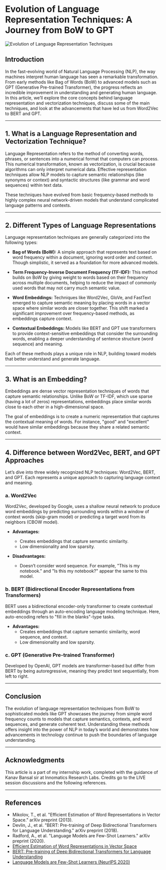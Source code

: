 # Evolution of Language Representation Techniques: A Journey from BoW to GPT

![Evolution of Language Representation Techniques](https://github.com/user-attachments/assets/3554e64d-6be9-4d80-ad31-293243becc6c)

## Introduction

In the fast-evolving world of Natural Language Processing (NLP), the way machines interpret human language has seen a remarkable transformation. From early methods like Bag of Words (BoW) to advanced models such as GPT (Generative Pre-trained Transformer), the progress reflects an incredible improvement in understanding and generating human language. In this article, we’ll explore the core concepts behind language representation and vectorization techniques, discuss some of the main techniques, and look at the advancements that have led us from Word2Vec to BERT and GPT.

---

## 1. What is a Language Representation and Vectorization Technique?

Language Representation refers to the method of converting words, phrases, or sentences into a numerical format that computers can process. This numerical transformation, known as vectorization, is crucial because algorithms can only interpret numerical data. Effective representation techniques allow NLP models to capture semantic relationships (like synonyms or context) and syntactic structures (like grammar and word sequences) within text data.

These techniques have evolved from basic frequency-based methods to highly complex neural network-driven models that understand complicated language patterns and contexts.

---

## 2. Different Types of Language Representations

Language representation techniques are generally categorized into the following types:

- **Bag of Words (BoW):** A simple approach that represents text based on word frequency within a document, ignoring word order and context. Though simplistic, it served as a foundation for more advanced models.

- **Term Frequency-Inverse Document Frequency (TF-IDF):** This method builds on BoW by giving weight to words based on their frequency across multiple documents, helping to reduce the impact of commonly used words that may not carry much semantic value.

- **Word Embeddings:** Techniques like Word2Vec, GloVe, and FastText emerged to capture semantic meaning by placing words in a vector space where similar words are closer together. This shift marked a significant improvement over frequency-based methods, as embeddings capture context.

- **Contextual Embeddings:** Models like BERT and GPT use transformers to provide context-sensitive embeddings that consider the surrounding words, enabling a deeper understanding of sentence structure (word sequence) and meaning.

Each of these methods plays a unique role in NLP, building toward models that better understand and generate language.

---

## 3. What is an Embedding?

Embeddings are dense vector representation techniques of words that capture semantic relationships. Unlike BoW or TF-IDF, which use sparse (having a lot of zeros) representations, embeddings place similar words close to each other in a high-dimensional space.

The goal of embeddings is to create a numeric representation that captures the contextual meaning of words. For instance, "good" and "excellent" would have similar embeddings because they share a related semantic context.

---

## 4. Difference between Word2Vec, BERT, and GPT Approaches

Let’s dive into three widely recognized NLP techniques: Word2Vec, BERT, and GPT. Each represents a unique approach to capturing language context and meaning.

### a. Word2Vec

Word2Vec, developed by Google, uses a shallow neural network to produce word embeddings by predicting surrounding words within a window of context words (skip-gram model) or predicting a target word from its neighbors (CBOW model).

- **Advantages:**
  - Creates embeddings that capture semantic similarity.
  - Low dimensionality and low sparsity.

- **Disadvantages:**
  - Doesn’t consider word sequence. For example, "This is my notebook." and "Is this my notebook?" appear the same to this model.

### b. BERT (Bidirectional Encoder Representations from Transformers)

BERT uses a bidirectional encoder-only transformer to create contextual embeddings through an auto-encoding language modeling technique. Here, auto-encoding refers to "fill in the blanks"-type tasks.

- **Advantages:**
  - Creates embeddings that capture semantic similarity, word sequence, and context.
  - Low dimensionality and low sparsity.

### c. GPT (Generative Pre-trained Transformer)

Developed by OpenAI, GPT models are transformer-based but differ from BERT by being autoregressive, meaning they predict text sequentially, from left to right.

---

## Conclusion

The evolution of language representation techniques from BoW to sophisticated models like GPT showcases the journey from simple word frequency counts to models that capture semantics, contexts, and word sequences, and generate coherent text. Understanding these methods offers insight into the power of NLP in today’s world and demonstrates how advancements in technology continue to push the boundaries of language understanding.

---

## Acknowledgments

This article is a part of my internship work, completed with the guidance of Kanav Bansal sir at Innomatics Research Labs. Credits go to the LIVE session discussions and the following references.

---

## References

- Mikolov, T., et al. "Efficient Estimation of Word Representations in Vector Space." arXiv preprint (2013).
- Devlin, J., et al. "BERT: Pre-training of Deep Bidirectional Transformers for Language Understanding." arXiv preprint (2018).
- Radford, A., et al. "Language Models are Few-Shot Learners." arXiv preprint (2020).
- [Efficient Estimation of Word Representations in Vector Space](https://www.khoury.northeastern.edu/home/vip/teach/DMcourse/4_TF_supervised/notes_slides/1301.3781.pdf)
- [BERT: Pre-training of Deep Bidirectional Transformers for Language Understanding](https://eva.fing.edu.uy/pluginfile.php/524749/mod_folder/content/0/BERT%20Pre-training%20of%20Deep%20Bidirectional%20Transformers%20for%20Language%20Understanding.pdf)
- [Language Models are Few-Shot Learners (NeurIPS 2020)](https://proceedings.neurips.cc/paper_files/paper/2020/file/1457c0d6bfcb4967418bfb8ac142f64a-Paper.pdf)
